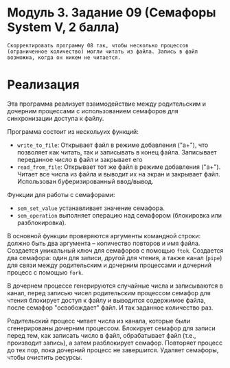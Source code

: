 # Модуль 3. Задание 09 (Семафоры System V, 2 балла)
    Скорректировать программу 08 так, чтобы несколько процессов (ограниченное количество) могли читать из файла. Запись в файл возможна, когда он никем не читается.

# Реализация
Эта программа реализует взаимодействие между родительским и дочерним процессами с использованием семафоров для синхронизации доступа к файлу.

Программа состоит из нескольуих функций:
- `write_to_file`:
    Открывает файл в режиме добавления ("a+"), что позволяет как читать, так и записывать в конец файла. Записывает переданное число в файл и закрывает его
- `read_from_file`:
    Открывает тот же файл в режиме добавления ("a+"). Читает все числа из файла и выводит их на экран и закрывает файл. Использован буферизированный ввод/вывод.

Функции для работы с семафорами:
- `sem_set_value` устанавливает значение семафора.
- `sem_operation` выполняет операцию над семафором (блокировка или разблокировка).

В основной функции проверяются аргументы командной строки: должно быть два аргумента – количество повторов и имя файла. Создается уникальный ключ для семафоров с помощью `ftok`. Создается два семафора: один для записи, другой для чтения, а также канал (`pipe`) для связи между родительским и дочерним процессами и дочерний процесс с помощью `fork`.

В дочернем процессе генерируются случайные числа и записываются в канал, перед записью чисел родительским процессом семафор для чтения блокирует доступ к файлу и выводится содержимое файла, после семафор "освобождает" файл. И так заданное количество раз.

Родительский процесс читает числа из канала, которые были сгенерированы дочерним процессом. Блокирует семафор для записи перед тем, как записать число в файл, обрабатывает файл (т.е., производит запись), а затем разблокирует семафор. Повторяет процесс до тех пор, пока дочерний процесс не завершится. Удаляет семафоры, чтобы очистить ресурсы.